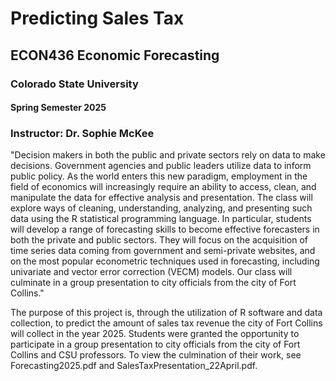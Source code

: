 # Predicting Sales Tax 
## ECON436 Economic Forecasting
### Colorado State University
#### Spring Semester 2025
### Instructor: Dr. Sophie McKee

"Decision makers in both the public and private sectors rely on data to make decisions. Government agencies and public leaders utilize data to inform public policy. As the world enters this new paradigm, employment in the field of economics will increasingly require an ability to access, clean, and manipulate the data for effective analysis and presentation. The class will explore ways of cleaning, understanding, analyzing, and presenting such data using the R statistical programming language. In particular, students will develop a range of forecasting skills to become effective forecasters in both the private and public sectors. They will focus on the acquisition of time series data coming from government and semi-private websites, and on the most popular econometric techniques used in forecasting, including univariate and vector error correction (VECM) models. Our class will culminate in a group presentation to city officials from the city of Fort Collins."

The purpose of this project is, through the utilization of R software and data collection, to predict the amount of sales tax revenue the city of Fort Collins will collect in the year 2025. Students were granted the opportunity to participate in a group presentation to city officials from the city of Fort Collins and CSU professors. To view the culmination of their work, see Forecasting2025.pdf and SalesTaxPresentation_22April.pdf.
